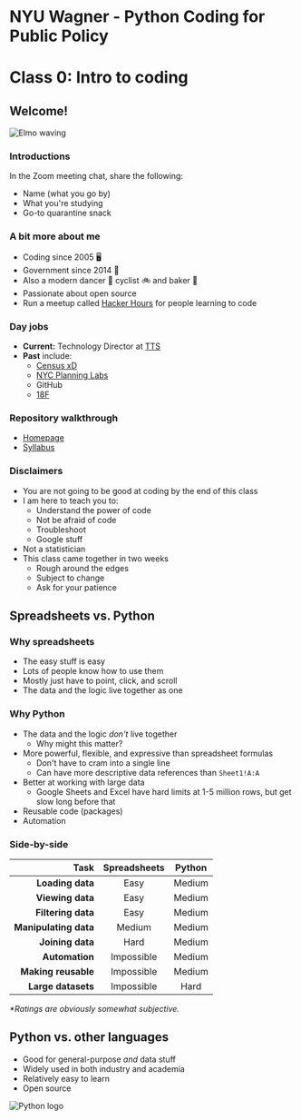 # **NYU Wagner - Python Coding for Public Policy**

# Class 0: Intro to coding

## Welcome!

![Elmo waving](https://media.giphy.com/media/LPgFwCQg4HQBvPihcn/source.gif)

### Introductions

In the Zoom meeting chat, share the following:

- Name (what you go by)
- What you're studying
- Go-to quarantine snack

### A bit more about me

- Coding since 2005 🖥
- Government since 2014 🦅
- Also a modern dancer 💃 cyclist 🚲 and baker 🍞
- Passionate about open source
- Run a meetup called [Hacker Hours](https://hackerhours.org/) for people learning to code

### Day jobs

- **Current:** Technology Director at [TTS](https://www.gsa.gov/about-us/organization/federal-acquisition-service/technology-transformation-services)
- **Past** include:
  - [Census xD](https://www.xd.gov/)
  - [NYC Planning Labs](https://labs.planning.nyc.gov/)
  - GitHub
  - [18F](https://18f.gsa.gov)

### Repository walkthrough

- [Homepage](https://github.com/afeld/nyu-python-public-policy)
- [Syllabus](https://github.com/afeld/nyu-python-public-policy/blob/master/syllabus.md#readme)

### Disclaimers

- You are not going to be good at coding by the end of this class
- I am here to teach you to:
  - Understand the power of code
  - Not be afraid of code
  - Troubleshoot
  - Google stuff
- Not a statistician
- This class came together in two weeks
  - Rough around the edges
  - Subject to change
  - Ask for your patience

## Spreadsheets vs. Python

### Why spreadsheets

- The easy stuff is easy
- Lots of people know how to use them
- Mostly just have to point, click, and scroll
- The data and the logic live together as one

### Why Python

- The data and the logic _don't_ live together
  - Why might this matter?
- More powerful, flexible, and expressive than spreadsheet formulas
  - Don't have to cram into a single line
  - Can have more descriptive data references than `Sheet1!A:A`
- Better at working with large data
  - Google Sheets and Excel have hard limits at 1-5 million rows, but get slow long before that
- Reusable code (packages)
- Automation

### Side-by-side

|                  Task | Spreadsheets | Python |
| --------------------: | :----------: | :----: |
|      **Loading data** |     Easy     | Medium |
|      **Viewing data** |     Easy     | Medium |
|    **Filtering data** |     Easy     | Medium |
| **Manipulating data** |    Medium    | Medium |
|      **Joining data** |     Hard     | Medium |
|        **Automation** |  Impossible  | Medium |
|   **Making reusable** |  Impossible  | Medium |
|    **Large datasets** |  Impossible  |  Hard  |

_\*Ratings are obviously somewhat subjective._

## Python vs. other languages

- Good for general-purpose _and_ data stuff
- Widely used in both industry and academia
- Relatively easy to learn
- Open source

![Python logo](https://upload.wikimedia.org/wikipedia/commons/thumb/c/c3/Python-logo-notext.svg/110px-Python-logo-notext.svg.png)
